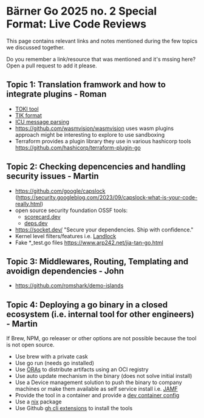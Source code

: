 # Bärner Go 2025 no. 2 Special Format: Live Code Reviews

This page contains relevant links and notes mentioned during the few topics we discussed together.

Do you remember a link/resource that was mentioned and
it's mssing here? Open a pull request to add it please.

## Topic 1: Translation framwork and how to integrate plugins - Roman

- [TOKI tool](https://github.com/romshark/toki)
- [TIK format](https://github.com/romshark/tik)
- [ICU message parsing](https://github.com/romshark/icumsg)
- https://github.com/wasmvision/wasmvision uses wasm plugins approach might be interesting to explore to use sandboxing
- Terraform provides a plugin library they use in various hashicorp tools https://github.com/hashicorp/terraform-plugin-go

## Topic 2: Checking depencencies and handling security issues - Martin

- https://github.com/google/capslock (https://security.googleblog.com/2023/09/capslock-what-is-your-code-really.html)
- open source security foundation OSSF tools:
    - [scorecard.dev](https://scorecard.dev/)
    - [deps.dev](https://deps.dev/)
- https://socket.dev/ "Secure your dependencies. Ship with confidence."
- Kernel level filters/features i.e. [Landlock](https://docs.kernel.org/userspace-api/landlock.html)
- Fake *\_test.go files https://www.arp242.net/jia-tan-go.html

## Topic 3: Middlewares, Routing, Templating and avoidign dependencies - John

- https://github.com/romshark/demo-islands

## Topic 4: Deploying a go binary in a closed ecosystem (i.e. internal tool for other engineers) - Martin

If Brew, NPM, go releaser or other options are not possible because the tool is not open source.

- Use brew with a private cask
- Use go run (needs go installed)
- Use [ORAs](https://oras.land/) to distribute artifacts using an OCI registry
- Use auto update mechanism in the binary (does not solve initial install)
- Use a Device management solution to push the binary to company machines or make them available as self service install i.e. [JAMF](https://www.jamf.com/)
- Provide the tool in a container and provide a [dev container config](https://containers.dev/)
- Use a [nix](https://nixos.org) package
- Use Github [gh cli extensions](https://docs.github.com/en/github-cli/github-cli/using-github-cli-extensions) to install the tools